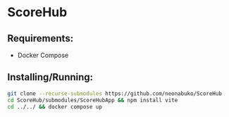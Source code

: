 # ScoreHub

## Requirements:
* Docker Compose

## Installing/Running:

```bash
git clone --recurse-submodules https://github.com/neonabuko/ScoreHub
cd ScoreHub/submodules/ScoreHubApp && npm install vite
cd ../../ && docker compose up
```